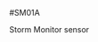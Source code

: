 <!--- Created:2017-01-02T13:57:00.849991: ---> 
<!--- Author:Mlab: ---> 
<!--- AuthorEmail:email@mlab.cz: ---> 
<!--- Tags:None: ---> 
<!--- Ust:rtDescription.en]
Storm Monitor sensor

[InfoShortDescription.cs]
Detektor bouřek

[InfoLongDescription.en]


[InfoLongDescription.cs]
Čidlo blesků s odhadem vzdálenosti výbojů. 

[End]: ---> 
<!--- Name:SM01A: --->
#SM01A 
<!--- LongName --->
Storm Monitor sensor
<!--- ELongName ---> 

<!--- Lead --->

<!--- ELead ---> 


​
​
<!--- Description --->
<!--- EDescription --->
<!--- Content --->
<!--- EContent --->
            